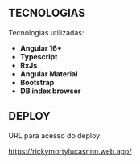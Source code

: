 ## TECNOLOGIAS

Tecnologias utilizadas:

- **Angular 16+**
- **Typescript**
- **RxJs**
- **Angular Material**
- **Bootstrap**
- **DB index browser**

## DEPLOY

URL para acesso do deploy:

https://rickymortylucasnnn.web.app/

